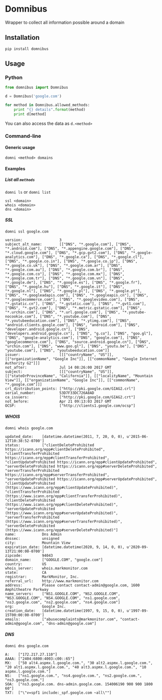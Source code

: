 # Domnibus

Wrapper to collect all information possible around a domain

## Installation

```pip install domnibus```

## Usage

### Python

```python
from domnibus import Domnibus

d = Domnibus('google.com')

for method in Domnibus.allowed_methods:
    print "{} details".format(method)
    print d[method]
```

You can also access the data as ```d.<method>```

### Command-line

#### Generic usage
```domni <method> domains```

#### Examples

##### List all ```methods```

```domni ls``` or ```domni list```

```
ssl <domain>
whois <domain>
dns <domain>
```

##### SSL
```domni ssl google.com```

```
version:                 3
subject_alt_name:        [["DNS", "*.google.com"], ["DNS", "*.android.com"], ["DNS", "*.appengine.google.com"], ["DNS", "*.cloud.google.com"], ["DNS", "*.gcp.gvt2.com"], ["DNS", "*.google-analytics.com"], ["DNS", "*.google.ca"], ["DNS", "*.google.cl"], ["DNS", "*.google.co.in"], ["DNS", "*.google.co.jp"], ["DNS", "*.google.co.uk"], ["DNS", "*.google.com.ar"], ["DNS", "*.google.com.au"], ["DNS", "*.google.com.br"], ["DNS", "*.google.com.co"], ["DNS", "*.google.com.mx"], ["DNS", "*.google.com.tr"], ["DNS", "*.google.com.vn"], ["DNS", "*.google.de"], ["DNS", "*.google.es"], ["DNS", "*.google.fr"], ["DNS", "*.google.hu"], ["DNS", "*.google.it"], ["DNS", "*.google.nl"], ["DNS", "*.google.pl"], ["DNS", "*.google.pt"], ["DNS", "*.googleadapis.com"], ["DNS", "*.googleapis.cn"], ["DNS", "*.googlecommerce.com"], ["DNS", "*.googlevideo.com"], ["DNS", "*.gstatic.cn"], ["DNS", "*.gstatic.com"], ["DNS", "*.gvt1.com"], ["DNS", "*.gvt2.com"], ["DNS", "*.metric.gstatic.com"], ["DNS", "*.urchin.com"], ["DNS", "*.url.google.com"], ["DNS", "*.youtube-nocookie.com"], ["DNS", "*.youtube.com"], ["DNS", "*.youtubeeducation.com"], ["DNS", "*.ytimg.com"], ["DNS", "android.clients.google.com"], ["DNS", "android.com"], ["DNS", "developer.android.google.cn"], ["DNS", "developers.android.google.cn"], ["DNS", "g.co"], ["DNS", "goo.gl"], ["DNS", "google-analytics.com"], ["DNS", "google.com"], ["DNS", "googlecommerce.com"], ["DNS", "source.android.google.cn"], ["DNS", "urchin.com"], ["DNS", "www.goo.gl"], ["DNS", "youtu.be"], ["DNS", "youtube.com"], ["DNS", "youtubeeducation.com"]]
issuer:                  [[["countryName", "US"]], [["organizationName", "Google Inc"]], [["commonName", "Google Internet Authority G2"]]]
not_after:               Jul 14 08:26:00 2017 GMT
subject:                 [[["countryName", "US"]], [["stateOrProvinceName", "California"]], [["localityName", "Mountain View"]], [["organizationName", "Google Inc"]], [["commonName", "*.google.com"]]]
crl_distribution_points: ["http://pki.google.com/GIAG2.crl"]
serial_number:           53D7F33DC726A8AD
ca_issuers:              ["http://pki.google.com/GIAG2.crt"]
not_before:              Apr 21 09:13:03 2017 GMT
OCSP:                    ["http://clients1.google.com/ocsp"]
```

##### WHOIS
```domni whois google.com```

```
updated_date:    [datetime.datetime(2011, 7, 20, 0, 0), u'2015-06-12T10:38:52-0700']
status:          ["clientDeleteProhibited https://icann.org/epp#clientDeleteProhibited", "clientTransferProhibited https://icann.org/epp#clientTransferProhibited", "clientUpdateProhibited https://icann.org/epp#clientUpdateProhibited", "serverDeleteProhibited https://icann.org/epp#serverDeleteProhibited", "serverTransferProhibited https://icann.org/epp#serverTransferProhibited", "serverUpdateProhibited https://icann.org/epp#serverUpdateProhibited", "clientUpdateProhibited (https://www.icann.org/epp#clientUpdateProhibited)", "clientTransferProhibited (https://www.icann.org/epp#clientTransferProhibited)", "clientDeleteProhibited (https://www.icann.org/epp#clientDeleteProhibited)", "serverUpdateProhibited (https://www.icann.org/epp#serverUpdateProhibited)", "serverTransferProhibited (https://www.icann.org/epp#serverTransferProhibited)", "serverDeleteProhibited (https://www.icann.org/epp#serverDeleteProhibited)"]
name:            Dns Admin
dnssec:          unsigned
city:            Mountain View
expiration_date: [datetime.datetime(2020, 9, 14, 0, 0), u'2020-09-13T21:00:00-0700']
zipcode:         94043
domain_name:     ["GOOGLE.COM", "google.com"]
country:         US
whois_server:    whois.markmonitor.com
state:           CA
registrar:       MarkMonitor, Inc.
referral_url:    http://www.markmonitor.com
address:         Please contact contact-admin@google.com, 1600 Amphitheatre Parkway
name_servers:    ["NS1.GOOGLE.COM", "NS2.GOOGLE.COM", "NS3.GOOGLE.COM", "NS4.GOOGLE.COM", "ns1.google.com", "ns3.google.com", "ns2.google.com", "ns4.google.com"]
org:             Google Inc.
creation_date:   [datetime.datetime(1997, 9, 15, 0, 0), u'1997-09-15T00:00:00-0700']
emails:          ["abusecomplaints@markmonitor.com", "contact-admin@google.com", "dns-admin@google.com"]
```

##### DNS
```domni dns google.com```

```
A:    ["172.217.27.110"]
AAAA: ["2404:6800:4003:c00::65"]
MX:   ["50 alt4.aspmx.l.google.com.", "30 alt2.aspmx.l.google.com.", "20 alt1.aspmx.l.google.com.", "40 alt3.aspmx.l.google.com.", "10 aspmx.l.google.com."]
NS:   ["ns1.google.com.", "ns4.google.com.", "ns2.google.com.", "ns3.google.com."]
SOA:  ["ns3.google.com. dns-admin.google.com. 154006190 900 900 1800 60"]
TXT:  ["\"v=spf1 include:_spf.google.com ~all\""]
```


